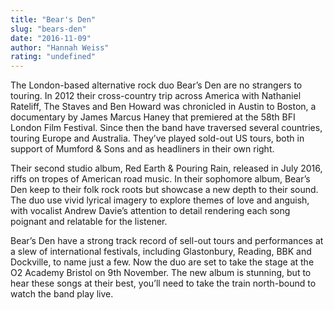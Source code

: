 ```yaml
---
title: "Bear's Den"
slug: "bears-den"
date: "2016-11-09"
author: "Hannah Weiss"
rating: "undefined"
---
```


The London-based alternative rock duo Bear’s Den are no strangers to touring. In 2012 their cross-country trip across America with Nathaniel Rateliff, The Staves and Ben Howard was chronicled in Austin to Boston, a documentary by James Marcus Haney that premiered at the 58th BFI London Film Festival. Since then the band have traversed several countries, touring Europe and Australia. They’ve played sold-out US tours, both in support of Mumford & Sons and as headliners in their own right.

Their second studio album, Red Earth & Pouring Rain, released in July 2016, riffs on tropes of American road music. In their sophomore album, Bear’s Den keep to their folk rock roots but showcase a new depth to their sound. The duo use vivid lyrical imagery to explore themes of love and anguish, with vocalist Andrew Davie’s attention to detail rendering each song poignant and relatable for the listener.

Bear’s Den have a strong track record of sell-out tours and performances at a slew of international festivals, including Glastonbury, Reading, BBK and Dockville, to name just a few. Now the duo are set to take the stage at the O2 Academy Bristol on 9th November. The new album is stunning, but to hear these songs at their best, you’ll need to take the train north-bound to watch the band play live.
